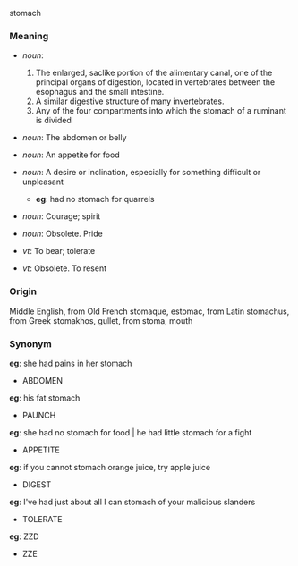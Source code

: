 stomach
### Meaning
+ _noun_:
   1. The enlarged, saclike portion of the alimentary canal, one of the principal organs of digestion, located in vertebrates between the esophagus and the small intestine.
   2. A similar digestive structure of many invertebrates.
   3. Any of the four compartments into which the stomach of a ruminant is divided
+ _noun_: The abdomen or belly
+ _noun_: An appetite for food
+ _noun_: A desire or inclination, especially for something difficult or unpleasant
    + __eg__: had no stomach for quarrels
+ _noun_: Courage; spirit
+ _noun_: Obsolete. Pride

+ _vt_: To bear; tolerate
+ _vt_: Obsolete. To resent

### Origin

Middle English, from Old French stomaque, estomac, from Latin stomachus, from Greek stomakhos, gullet, from stoma, mouth

### Synonym

__eg__: she had pains in her stomach

+ ABDOMEN

__eg__: his fat stomach

+ PAUNCH

__eg__: she had no stomach for food | he had little stomach for a fight

+ APPETITE

__eg__: if you cannot stomach orange juice, try apple juice

+ DIGEST

__eg__: I've had just about all I can stomach of your malicious slanders

+ TOLERATE

__eg__: ZZD

+ ZZE


